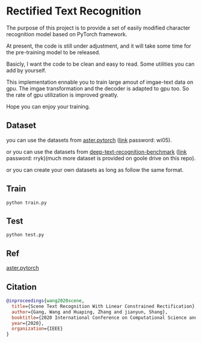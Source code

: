 # Rectified Text Recognition

The purpose of this project is to provide a set of easily modified character recognition model based on PyTorch framework.

At present, the code is still under adjustment, and it will take some time for the pre-training model to be released.

Basicly, I want the code to be clean and easy to read. Some utilities you can add by yourself.

This implementation ennable you to train large amout of imgae-text data on gpu.
The imgae transformation and the decoder is adapted to gpu too.
So the rate of gpu utilization is improved greatly.

Hope you can enjoy your training.

## Dataset

you can use the datasets from [aster.pytorch](https://github.com/ayumiymk/aster.pytorch)
 ([link](https://pan.baidu.com/s/1BMYb93u4gW_3GJdjBWSCSw) password: wi05).

or you can use the datasets from [deep-text-recognition-benchmark](https://github.com/clovaai/deep-text-recognition-benchmark)
 ([link](https://pan.baidu.com/s/1KSNLv4EY3zFWHpBYlpFCBQ) password: rryk)(much more dataset is provided on goole drive on this repo).

or you can create your own datasets as long as follow the same format.

## Train

```
python train.py
```

## Test

```
python test.py
```

## Ref

[aster.pytorch](https://github.com/ayumiymk/aster.pytorch)

## Citation

```bibtex
@inproceedings{wang2020scene,
  title={Scene Text Recognition With Linear Constrained Rectification},
  author={Gang, Wang and Huaping, Zhang and jianyun, Shang},
  booktitle={2020 International Conference on Computational Science and Computational Intelligence (CSCI)},
  year={2020},
  organization={IEEE}
}
```
